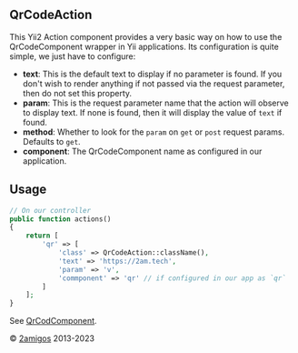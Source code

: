 QrCodeAction
------------

This Yii2 Action component provides a very basic way on how to use the QrCodeComponent wrapper in Yii applications. Its 
configuration is quite simple, we just have to configure: 

- **text**: This is the default text to display if no parameter is found. If you don't wish to render anything if not 
passed via the request parameter, then do not set this property.
- **param**: This is the request parameter name that the action will observe to display text. If none is found, then it 
will display the value of `text` if found. 
- **method**: Whether to look for the `param` on `get` or `post` request params. Defaults to `get`.
- **component**: The QrCodeComponent name as configured in our application.

Usage
-----

```php
// On our controller  
public function actions()
{
    return [
        'qr' => [
            'class' => QrCodeAction::className(),
            'text' => 'https://2am.tech',
            'param' => 'v',
            'commponent' => 'qr' // if configured in our app as `qr` 
        ]
    ];
}
```

See [QrCodComponent](qrcode-component.md).

© [2amigos](https://2am.tech/) 2013-2023

